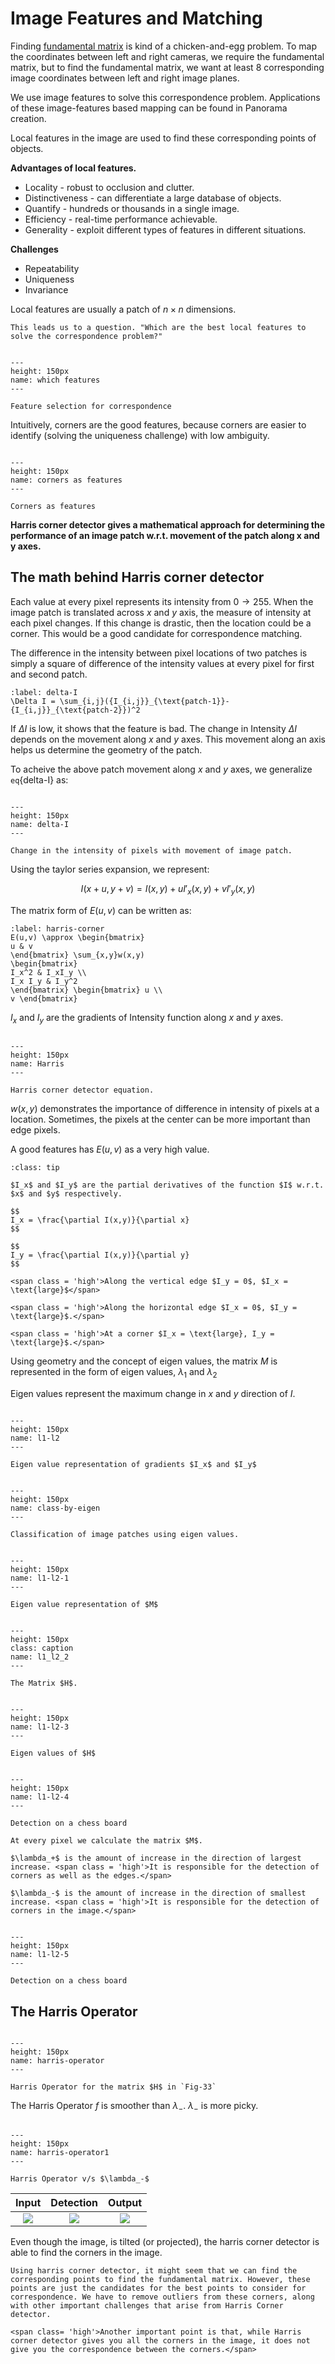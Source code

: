 # Image Features and Matching

Finding [fundamental matrix](image-rectification.html#the-fundamental-matrix) is kind of a chicken-and-egg problem. To map the coordinates between left and right cameras, we require the fundamental matrix, but to find the fundamental matrix, we want at least 8 corresponding image coordinates between left and right image planes.


We use image features to solve this correspondence problem. Applications of these image-features based mapping can be found in Panorama creation.

Local features in the image are used to find these corresponding points of objects.

**Advantages of local features.**

* Locality - robust to occlusion and clutter.
* Distinctiveness - can differentiate a large database of objects.
* Quantify - hundreds or thousands in a single image.
* Efficiency - real-time performance achievable.
* Generality - exploit different types of features in different situations.

**Challenges**
* Repeatability
* Uniqueness
* Invariance

Local features are usually a patch of $n \times n$ dimensions.

```{note} 
This leads us to a question. "Which are the best local features to solve the correspondence problem?"
```
```{figure} /imgs/which-features.PNG

---
height: 150px
name: which features
---

Feature selection for correspondence
```

Intuitively, <span class = 'high'>corners are the good features</span>, because corners are easier to identify (solving the uniqueness challenge) with low ambiguity.

```{figure} /imgs/corners-as-features.PNG

---
height: 150px
name: corners as features
---

Corners as features
```

**Harris corner detector gives a mathematical approach for determining the performance of an image patch w.r.t. movement of the patch along x and y axes.**

## The math behind Harris corner detector

Each value at every pixel represents its intensity from $0 \rightarrow 255$. When the image patch is translated across $x$ and $y$ axis, the measure of intensity at each pixel changes. If this change is drastic, then the location could be a corner. This would be a good candidate for correspondence matching.

The difference in the intensity between pixel locations of two patches is simply a <span class = 'high'>square of difference of the intensity values at every pixel for first and second patch.</span>

```{math}
:label: delta-I
\Delta I = \sum_{i,j}({I_{i,j}}_{\text{patch-1}}-{I_{i,j}}_{\text{patch-2}})^2
```

If $\Delta I$ is low, it shows that the feature is bad. The change in Intensity $\Delta I$ depends on the movement along $x$ and $y$ axes. This movement along an axis helps us determine the geometry of the patch.

To acheive the above patch movement along $x$ and $y$ axes, we generalize `eq`{delta-I} as:

```{figure} /imgs/delta-I.PNG

---
height: 150px
name: delta-I
---

Change in the intensity of pixels with movement of image patch.
```

Using the taylor series expansion, we represent: 

$$
I(x+u, y+v) = I(x,y)+ u{I'}_x(x,y) + v{I'}_y(x,y)
$$

The matrix form of $E(u,v)$ can be written as:

```{math}
:label: harris-corner
E(u,v) \approx \begin{bmatrix}
u & v
\end{bmatrix} \sum_{x,y}w(x,y)
\begin{bmatrix}
I_x^2 & I_xI_y \\
I_x I_y & I_y^2
\end{bmatrix} \begin{bmatrix} u \\
v \end{bmatrix}
```

$I_x$ and $I_y$ are the gradients of Intensity function along $x$ and $y$ axes.

```{figure} /imgs/E_u_v.PNG

---
height: 150px
name: Harris
---

Harris corner detector equation.
```

$w(x,y)$ demonstrates the importance of difference in intensity of pixels at a location. Sometimes, the pixels at the center can be more important than edge pixels.

<span class = 'high'>A good features has $E(u,v)$ as a very high value.</span>

```{admonition} $I_x$ and $I_y$ elaborated
:class: tip

$I_x$ and $I_y$ are the partial derivatives of the function $I$ w.r.t. $x$ and $y$ respectively.

$$
I_x = \frac{\partial I(x,y)}{\partial x}
$$

$$
I_y = \frac{\partial I(x,y)}{\partial y}
$$

<span class = 'high'>Along the vertical edge $I_y = 0$, $I_x = \text{large}$</span>

<span class = 'high'>Along the horizontal edge $I_x = 0$, $I_y = \text{large}$.</span>

<span class = 'high'>At a corner $I_x = \text{large}, I_y = \text{large}$.</span>
```

Using geometry and the concept of eigen values, the matrix $M$ is represented in the form of eigen values, $\lambda _1$ and $\lambda _2$

Eigen values represent the maximum change in $x$ and $y$ direction of $I$.

```{figure} /imgs/l1-l2.PNG

---
height: 150px
name: l1-l2
---

Eigen value representation of gradients $I_x$ and $I_y$
```


```{figure} /imgs/class-by-eigen.PNG

---
height: 150px
name: class-by-eigen
---

Classification of image patches using eigen values.
```

```{figure} /imgs/l1-l2-1.PNG

---
height: 150px
name: l1-l2-1
---

Eigen value representation of $M$
```

```{figure} /imgs/l1-l2-2.PNG

---
height: 150px
class: caption
name: l1_l2_2
---

The Matrix $H$.
```

```{figure} /imgs/l1-l2-3.PNG

---
height: 150px
name: l1-l2-3
---

Eigen values of $H$
```

```{figure} /imgs/l1-l2-4.PNG

---
height: 150px
name: l1-l2-4
---

Detection on a chess board
```
```{note}
At every pixel we calculate the matrix $M$.

$\lambda_+$ is the amount of increase in the direction of largest increase. <span class = 'high'>It is responsible for the detection of corners as well as the edges.</span>

$\lambda_-$ is the amount of increase in the direction of smallest increase. <span class = 'high'>It is responsible for the detection of corners in the image.</span>
```

```{figure} /imgs/l1-l2-5.PNG

---
height: 150px
name: l1-l2-5
---

Detection on a chess board
```

## The Harris Operator

```{figure} /imgs/harris-operator.PNG

---
height: 150px
name: harris-operator
---

Harris Operator for the matrix $H$ in `Fig-33`
```

The Harris Operator $f$ is smoother than $\lambda_-$. $\lambda_-$ is more picky.

```{figure} /imgs/harris-operator1.PNG

---
height: 150px
name: harris-operator1
---

Harris Operator v/s $\lambda_-$
```

Input             |  Detection | Output 
:-------------------------:|:-------------------------:|:-------------------------:
![](/imgs/harris-example-left.PNG)  |  ![](/imgs/harris-example-right.PNG)  | ![](/imgs/harris-example-bw.PNG)

Even though the image, is tilted (or projected), the harris corner detector is able to find the corners in the image.

```{note}
Using harris corner detector, it might seem that we can find the corresponding points to find the fundamental matrix. However, these points are just the candidates for the best points to consider for correspondence. We have to remove outliers from these corners, along with other important challenges that arise from Harris Corner detector.

<span class= 'high'>Another important point is that, while Harris corner detector gives you all the corners in the image, it does not give you the correspondence between the corners.</span>
```


















